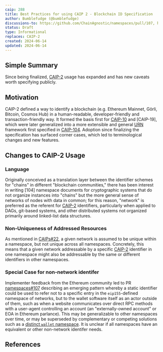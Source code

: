 ```yaml
---
caip: 288
title: Best Practices for using CAIP 2 - Blockchain ID Specification
author: Bumblefudge (@bumblefudge)
discussions-to: https://github.com/ChainAgnostic/namespaces/pull/107, https://github.com/ChainAgnostic/CASA/issues/107, https://github.com/ChainAgnostic/CAIPs/issues/22, https://github.com/ChainAgnostic/namespaces/issues/55
status: Draft
type: Informational
replaces: CAIP-2
created: 2024-06-14
updated: 2024-06-14
---
```


## Simple Summary

Since being finalized, [CAIP-2] usage has expanded and has new caveats worth specifying publicly.

## Motivation

CAIP-2 defined a way to identify a blockchain (e.g. Ethereum Mainnet, Görli, Bitcoin, Cosmos Hub) in a human-readable, developer-friendly and transaction-friendly way.
It formed the basis first for [CAIP-10] and [CAIP-19], which were later generalized into a more extensible and general [URN] framework first specified in [CAIP-104].
Adoption since finalizing the specification has surfaced corner cases, which led to terminological changes and new features.

## Changes to CAIP-2 Usage

### Language

Originally conceived as a translation layer between the identifier schemes for "chains" in different "blockchain communities," there has been interest in writing [104] namespace documents for cryptographic systems that do not organize instances into "chains" but the more general sense of networks of nodes with data in common; for this reason, "network" is preferred as the referent for [CAIP-2] identifiers, particularly when applied to DAGs, git-based systems, and other distributed systems not organized primarily around linked-list data structures.

### Non-Uniqueness of Addressed Resources

As mentioned in [CAIPs#22], a given network is assumed to be unique within a namespace, but not unique across all namespaces.
Concretely, this means that a given network addressable by a specific [CAIP-2] identifier in one namespace might also be addressable by the same or different identifiers in other namespaces.

### Special Case for non-network identifer

Implementer feedback from the Ethereum community led to PR [namespaces#107] describing an emerging pattern whereby a static identifier could be used to refer not to a specific entry in the `eip155`-defined namespace of networks, but to the wallet software itself as an actor outside of them, such as when a website communicates over direct RPC methods with a user-agent controlling an account (an "externally-owned account" or EOA in Ethereum parlance).
This may be generalizable to other namespaces over time, or may be superseded by complementary or competing solutions such as a [distinct `wallet` namespace][namespaces#55]. It is unclear if all namespaces have an equivalent or other non-network identifer needs.

## References

[namespaces#55]: https://github.com/ChainAgnostic/namespaces/issues/55
[namespaces#107]: https://github.com/ChainAgnostic/namespaces/pull/107
[CAIPs#22]: https://github.com/ChainAgnostic/CAIPs/issues/22
[CAIP-2]: https://chainagnostic.org/CAIPs/caip-2
[CAIP-10]: https://chainagnostic.org/CAIPs/caip-10
[CAIP-104]: https://chainagnostic.org/CAIPs/caip-104
[URN]: https://www.rfc-editor.org/rfc/rfc8141
